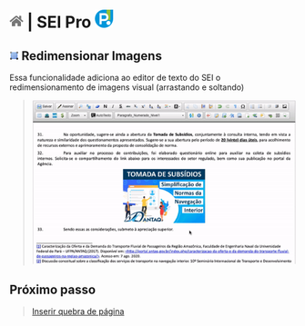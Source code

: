 # [![Home](../img/home.png)](../) |  SEI Pro ![Icone](../img/icon-32.png)

## ![SEI Pro Redimensionar Imagens](/img/icon-redimensionaimg.png) Redimensionar Imagens

Essa funcionalidade adiciona ao editor de texto do SEI o redimensionamento de imagens visual (arrastando e soltando)

> ![Tela Estilo de Tabelas](../img/tela-redimensionaimg.gif) 

## Próximo passo

> [Inserir quebra de página](./pages/QUEBRAPAGINA.md)
